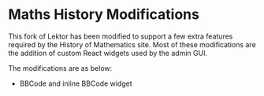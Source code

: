 # Maths History Modifications

This fork of Lektor has been modified to support a few extra features required
by the History of Mathematics site. Most of these modifications are the addition
of custom React widgets used by the admin GUI.

The modifications are as below:

- BBCode and inline BBCode widget
